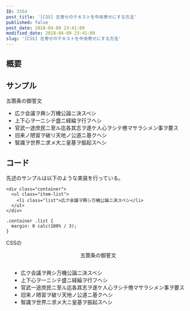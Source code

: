 ```yaml
---
ID: 3354
post_title: '[CSS] 左寄せのテキストを中央寄せにする方法'
published: false
post_date: 2018-04-09 23:41:09
modified_date: 2018-04-09 23:41:09
slug: '[CSS] 左寄せのテキストを中央寄せにする方法'
---
```

<h2>概要</h2>
<p><!--more--></p>
<h2>サンプル</h2>
<div class="sandbox">
<div class="sandbox-container">
  <span class="sandbox-heading">五箇条の御誓文</span></p>
<ul class="item-list">
<li>広ク会議ヲ興シ万機公論ニ決スベシ</li>
<li>上下心ヲ一ニシテ盛ニ経綸ヲ行フヘシ</li>
<li>官武一途庶民ニ至ル迄各其志ヲ遂ケ人心ヲシテ倦マサラシメン事ヲ要ス</li>
<li>旧来ノ陋習ヲ破リ天地ノ公道ニ基クヘシ</li>
<li>智識ヲ世界ニ求メ大ニ皇基ヲ振起スヘシ</li>
</ul>
</div>
</div>
<h2>コード</h2>
<p>先述のサンプルは以下のような実装を行っている。</p>
<pre><code class="language-html">&lt;div class="container"&gt;
  &lt;ul class="item-list"&gt;
    &lt;li class="list"&gt;広ク会議ヲ興シ万機公論ニ決スベシ&lt;/li&gt;
  &lt;/ul&gt;
&lt;/div&gt;
</code></pre>
<pre><code class="language-css">.container .list {
  margin: 0 calc(100% / 3);
}
</code></pre>
<p>CSSの</p>
<div class="sandbox">
<div style="text-align: center;">
  <span class="sandbox-heading">五箇条の御誓文</span></p>
<ul style="text-align: left;display: inline-block;">
<li>広ク会議ヲ興シ万機公論ニ決スベシ</li>
<li>上下心ヲ一ニシテ盛ニ経綸ヲ行フヘシ</li>
<li>官武一途庶民ニ至ル迄各其志ヲ遂ケ人心ヲシテ倦マサラシメン事ヲ要ス</li>
<li>旧来ノ陋習ヲ破リ天地ノ公道ニ基クヘシ</li>
<li>智識ヲ世界ニ求メ大ニ皇基ヲ振起スヘシ</li>
</ul>
</div>
</div>